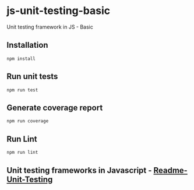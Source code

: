 # js-unit-testing-basic
Unit testing framework in JS - Basic

## Installation
```npm install```

## Run unit tests
```npm run test```

## Generate coverage report
```npm run coverage```

## Run Lint
```npm run lint```

## Unit testing frameworks in Javascript - [Readme-Unit-Testing](ReadmeUnitTesting.md)


